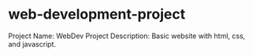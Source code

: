 # web-development-project
 Project Name: WebDev Project
 Description: Basic website with html, css, and javascript.
 
